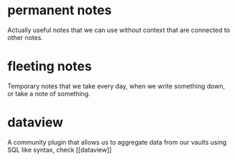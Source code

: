 # permanent notes 
Actually useful notes that we can use without context that are connected to other notes.

# fleeting notes 
Temporary notes that we take every day, when we write something down, or take a note of something.

# dataview
A community plugin that allows us to aggregate data from our vaults using SQL like syntax, check [[dataview]] 